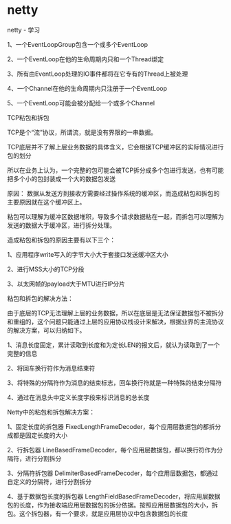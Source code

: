 # netty
netty - 学习

1、一个EventLoopGroup包含一个或多个EventLoop

2、一个EventLoop在他的生命周期内只和一个Thread绑定

3、所有由EventLoop处理的IO事件都将在它专有的Thread上被处理

4、一个Channel在他的生命周期内只注册于一个EventLoop

5、一个EventLoop可能会被分配给一个或多个Channel

TCP粘包和拆包

TCP是个“流”协议，所谓流，就是没有界限的一串数据。

TCP底层并不了解上层业务数据的具体含义，它会根据TCP缓冲区的实际情况进行包的划分

所以在业务上认为，一个完整的包可能会被TCP拆分成多个包进行发送，也有可能把多个小的包封装成一个大的数据包发送

原因：
数据从发送方到接收方需要经过操作系统的缓冲区，而造成粘包和拆包的主要原因就在这个缓冲区上。

粘包可以理解为缓冲区数据堆积，导致多个请求数据粘在一起，而拆包可以理解为发送的数据大于缓冲区，进行拆分处理。

造成粘包和拆包的原因主要有以下三个：

1、应用程序write写入的字节大小大于套接口发送缓冲区大小

2、进行MSS大小的TCP分段

3、以太网帧的payload大于MTU进行IP分片

粘包和拆包的解决方法：

由于底层的TCP无法理解上层的业务数据，所以在底层是无法保证数据包不被拆分和重组的，这个问题只能通过上层的应用协议栈设计来解决，根据业界的主流协议的解决方案，可以归纳如下。

1、消息长度固定，累计读取到长度和为定长LEN的报文后，就认为读取到了一个完整的信息

2、将回车换行符作为消息结束符

3、将特殊的分隔符作为消息的结束标志，回车换行符就是一种特殊的结束分隔符

4、通过在消息头中定义长度字段来标识消息的总长度

Netty中的粘包和拆包解决方案：

1、固定长度的拆包器 FixedLengthFrameDecoder，每个应用层数据包的都拆分成都是固定长度的大小

2、行拆包器 LineBasedFrameDecoder，每个应用层数据包，都以换行符作为分隔符，进行分割拆分

3、分隔符拆包器 DelimiterBasedFrameDecoder，每个应用层数据包，都通过自定义的分隔符，进行分割拆分

4、基于数据包长度的拆包器 LengthFieldBasedFrameDecoder，将应用层数据包的长度，作为接收端应用层数据包的拆分依据。按照应用层数据包的大小，拆包。这个拆包器，有一个要求，就是应用层协议中包含数据包的长度

